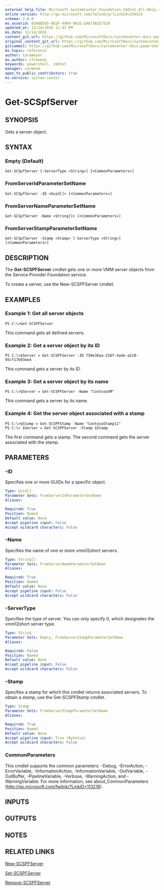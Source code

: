 ```yaml
---
external help file: Microsoft.SystemCenter.Foundation.Cmdlet.dll-Help.xml
online version: http://go.microsoft.com/fwlink/p/?LinkId=330324
schema: 2.0.0
ms.assetid: 65A8B565-0D2F-4984-9A1E-EAA73B1E7528
updated_at: 12/14/2016 11:43 PM
ms.date: 12/14/2016
content_git_url: https://github.com/MicrosoftDocs/systemcenter-docs-powershell/blob/master/systemcenter-cmdlets/SystemCenter2016/ServiceProviderFoundation/v1.0/Get-SCSPFServer.md
original_content_git_url: https://github.com/MicrosoftDocs/systemcenter-docs-powershell/blob/master/systemcenter-cmdlets/SystemCenter2016/ServiceProviderFoundation/v1.0/Get-SCSPFServer.md
gitcommit: https://github.com/MicrosoftDocs/systemcenter-docs-powershell/blob/96cd9bd2780eb6b78c540fa00d3b8a4313e3ed40/systemcenter-cmdlets/SystemCenter2016/ServiceProviderFoundation/v1.0/Get-SCSPFServer.md
ms.topic: reference
author: tarameyer
ms.author: cfreeman
keywords: powershell, cmdlet
manager: carmonm
open_to_public_contributors: true
ms.service: system-center
---
```


# Get-SCSpfServer

## SYNOPSIS
Gets a server object.

## SYNTAX

### Empty (Default)
```
Get-SCSpfServer [-ServerType <String>] [<CommonParameters>]
```

### FromServerIdParameterSetName
```
Get-SCSpfServer -ID <Guid[]> [<CommonParameters>]
```

### FromServerNameParameterSetName
```
Get-SCSpfServer -Name <String[]> [<CommonParameters>]
```

### FromServerStampParameterSetName
```
Get-SCSpfServer -Stamp <Stamp> [-ServerType <String>] [<CommonParameters>]
```

## DESCRIPTION
The **Get-SCSPFServer** cmdlet gets one or more  VMM server objects from the Service Provider Foundation service.

To create a server, use the New-SCSPFServer cmdlet.

## EXAMPLES

### Example 1: Get all server objects
```
PS C:\>Get-SCSPFServer
```

This command gets all defined servers.

### Example 2: Get a server object by its ID
```
PS C:\>$Server = Get-SCSPFServer -ID f50e36aa-216f-4ade-a2c0-95cf17b93ee4
```

This command gets a server by its ID.

### Example 3: Get a server object by its name
```
PS C:\>$Server = Get-SCSPFServer -Name "ContosoVM"
```

This command gets a server by its name.

### Example 4: Get the server object associated with a stamp
```
PS C:\>$Stamp = Get-SCSPFStamp -Name "ContosoStamp11"
PS C:\> $Server = Get-SCSPFServer -Stamp $Stamp
```

The first command gets a stamp.
The second command gets the server associated with the stamp.

## PARAMETERS

### -ID
Specifies one or more GUIDs for a specific object.

```yaml
Type: Guid[]
Parameter Sets: FromServerIdParameterSetName
Aliases: 

Required: True
Position: Named
Default value: None
Accept pipeline input: False
Accept wildcard characters: False
```

### -Name
Specifies the name of one or more vmm12short servers.

```yaml
Type: String[]
Parameter Sets: FromServerNameParameterSetName
Aliases: 

Required: True
Position: Named
Default value: None
Accept pipeline input: False
Accept wildcard characters: False
```

### -ServerType
Specifies the type of server.
You can only specify 0, which designates the vmm12short server type.

```yaml
Type: String
Parameter Sets: Empty, FromServerStampParameterSetName
Aliases: 

Required: False
Position: Named
Default value: None
Accept pipeline input: False
Accept wildcard characters: False
```

### -Stamp
Specifies a stamp for which this cmdlet returns associated servers.
To obtain a stamp, use the Get-SCSPFStamp cmdlet.

```yaml
Type: Stamp
Parameter Sets: FromServerStampParameterSetName
Aliases: 

Required: True
Position: Named
Default value: None
Accept pipeline input: True (ByValue)
Accept wildcard characters: False
```

### CommonParameters
This cmdlet supports the common parameters: -Debug, -ErrorAction, -ErrorVariable, -InformationAction, -InformationVariable, -OutVariable, -OutBuffer, -PipelineVariable, -Verbose, -WarningAction, and -WarningVariable. For more information, see about_CommonParameters (http://go.microsoft.com/fwlink/?LinkID=113216).

## INPUTS

## OUTPUTS

## NOTES

## RELATED LINKS

[New-SCSPFServer](xref:SystemCenter2016/ServiceProviderFoundation/v1.0/New-SCSPFServer.md)

[Set-SCSPFServer](xref:SystemCenter2016/ServiceProviderFoundation/v1.0/Set-SCSPFServer.md)

[Remove-SCSPFServer](xref:SystemCenter2016/ServiceProviderFoundation/v1.0/Remove-SCSPFServer.md)

